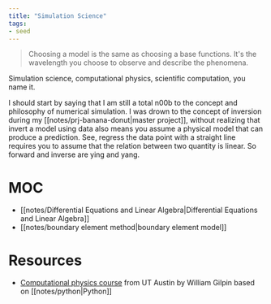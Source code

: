 ```yaml
---
title: "Simulation Science"
tags:
- seed
---
```


> Choosing a model is the same as choosing a base functions. It's the wavelength you choose to observe and describe the phenomena.

Simulation science, computational physics, scientific computation, you name it.

I should start by saying that I am still a total n00b to the concept and philosophy of numerical simulation. I was drown to the concept of inversion during my [[notes/prj-banana-donut|master project]], without realizing that invert a model using data also means you assume a physical model that can produce a prediction. See, regress the data point with a straight line requires you to assume that the relation between two quantity is linear. So forward and inverse are ying and yang.

# MOC
- [[notes/Differential Equations and Linear Algebra|Differential Equations and Linear Algebra]]
- [[notes/boundary element method|boundary element model]]

# Resources
- [Computational physics course](https://www.wgilpin.com/cphy/) from UT Austin by William Gilpin based on [[notes/python|Python]]